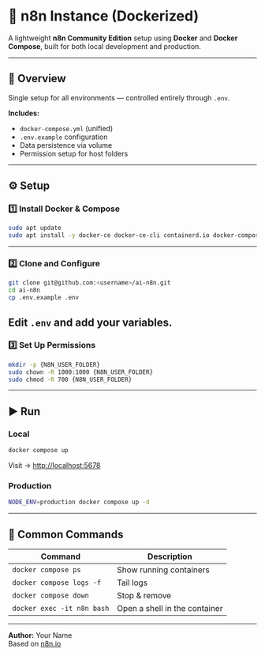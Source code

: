 # 🧠 n8n Instance (Dockerized)

A lightweight **n8n Community Edition** setup using **Docker** and **Docker Compose**, built for both local development and production.

---

## 🚀 Overview

Single setup for all environments — controlled entirely through `.env`.

**Includes:**
- `docker-compose.yml` (unified)
- `.env.example` configuration
- Data persistence via volume
- Permission setup for host folders

---

## ⚙️ Setup

### 1️⃣ Install Docker & Compose

```bash
sudo apt update
sudo apt install -y docker-ce docker-ce-cli containerd.io docker-compose-plugin
```

---

### 2️⃣ Clone and Configure

```bash
git clone git@github.com:<username>/ai-n8n.git
cd ai-n8n
cp .env.example .env
```

Edit `.env` and add your variables.
---

### 3️⃣ Set Up Permissions

```bash
mkdir -p {N8N_USER_FOLDER}
sudo chown -R 1000:1000 {N8N_USER_FOLDER}
sudo chmod -R 700 {N8N_USER_FOLDER}
```
---

## ▶️ Run

### Local
```bash
docker compose up
```
Visit → [http://localhost:5678](http://localhost:5678)

### Production
```bash
NODE_ENV=production docker compose up -d
```

---

## 🧰 Common Commands

| Command | Description |
|----------|-------------|
| `docker compose ps` | Show running containers |
| `docker compose logs -f` | Tail logs |
| `docker compose down` | Stop & remove |
| `docker exec -it n8n bash` | Open a shell in the container |

---

**Author:** Your Name  
Based on [n8n.io](https://n8n.io)
